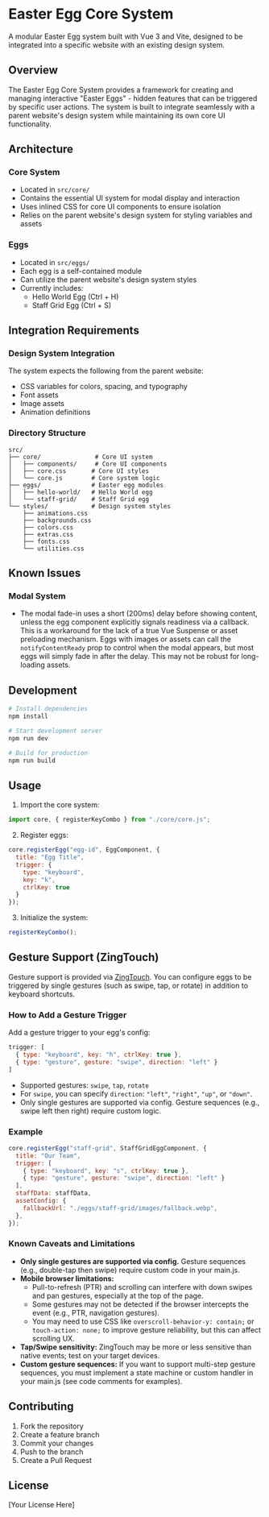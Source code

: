 # Easter Egg Core System

A modular Easter Egg system built with Vue 3 and Vite, designed to be integrated into a specific website with an existing design system.

## Overview

The Easter Egg Core System provides a framework for creating and managing interactive "Easter Eggs" - hidden features that can be triggered by specific user actions. The system is built to integrate seamlessly with a parent website's design system while maintaining its own core UI functionality.

## Architecture

### Core System
- Located in `src/core/`
- Contains the essential UI system for modal display and interaction
- Uses inlined CSS for core UI components to ensure isolation
- Relies on the parent website's design system for styling variables and assets

### Eggs
- Located in `src/eggs/`
- Each egg is a self-contained module
- Can utilize the parent website's design system styles
- Currently includes:
  - Hello World Egg (Ctrl + H)
  - Staff Grid Egg (Ctrl + S)

## Integration Requirements

### Design System Integration
The system expects the following from the parent website:
- CSS variables for colors, spacing, and typography
- Font assets
- Image assets
- Animation definitions

### Directory Structure
```
src/
├── core/               # Core UI system
│   ├── components/     # Core UI components
│   ├── core.css       # Core UI styles
│   └── core.js        # Core system logic
├── eggs/              # Easter egg modules
│   ├── hello-world/   # Hello World egg
│   └── staff-grid/    # Staff Grid egg
└── styles/            # Design system styles
    ├── animations.css
    ├── backgrounds.css
    ├── colors.css
    ├── extras.css
    ├── fonts.css
    └── utilities.css
```

## Known Issues

### Modal System
- The modal fade-in uses a short (200ms) delay before showing content, unless the egg component explicitly signals readiness via a callback. This is a workaround for the lack of a true Vue Suspense or asset preloading mechanism. Eggs with images or assets can call the `notifyContentReady` prop to control when the modal appears, but most eggs will simply fade in after the delay. This may not be robust for long-loading assets.

## Development

```bash
# Install dependencies
npm install

# Start development server
npm run dev

# Build for production
npm run build
```

## Usage

1. Import the core system:
```javascript
import core, { registerKeyCombo } from "./core/core.js";
```

2. Register eggs:
```javascript
core.registerEgg("egg-id", EggComponent, {
  title: "Egg Title",
  trigger: {
    type: "keyboard",
    key: "k",
    ctrlKey: true
  }
});
```

3. Initialize the system:
```javascript
registerKeyCombo();
```

## Gesture Support (ZingTouch)

Gesture support is provided via [ZingTouch](https://github.com/zingchart/zingtouch). You can configure eggs to be triggered by single gestures (such as swipe, tap, or rotate) in addition to keyboard shortcuts.

### How to Add a Gesture Trigger

Add a gesture trigger to your egg's config:

```js
trigger: [
  { type: "keyboard", key: "h", ctrlKey: true },
  { type: "gesture", gesture: "swipe", direction: "left" }
]
```
- Supported gestures: `swipe`, `tap`, `rotate`
- For `swipe`, you can specify `direction`: `"left"`, `"right"`, `"up"`, or `"down"`.
- Only single gestures are supported via config. Gesture sequences (e.g., swipe left then right) require custom logic.

### Example
```js
core.registerEgg("staff-grid", StaffGridEggComponent, {
  title: "Our Team",
  trigger: [
    { type: "keyboard", key: "s", ctrlKey: true },
    { type: "gesture", gesture: "swipe", direction: "left" }
  ],
  staffData: staffData,
  assetConfig: {
    fallbackUrl: "./eggs/staff-grid/images/fallback.webp",
  },
});
```

### Known Caveats and Limitations
- **Only single gestures are supported via config.** Gesture sequences (e.g., double-tap then swipe) require custom code in your main.js.
- **Mobile browser limitations:**
  - Pull-to-refresh (PTR) and scrolling can interfere with down swipes and pan gestures, especially at the top of the page.
  - Some gestures may not be detected if the browser intercepts the event (e.g., PTR, navigation gestures).
  - You may need to use CSS like `overscroll-behavior-y: contain;` or `touch-action: none;` to improve gesture reliability, but this can affect scrolling UX.
- **Tap/Swipe sensitivity:** ZingTouch may be more or less sensitive than native events; test on your target devices.
- **Custom gesture sequences:** If you want to support multi-step gesture sequences, you must implement a state machine or custom handler in your main.js (see code comments for examples).

## Contributing

1. Fork the repository
2. Create a feature branch
3. Commit your changes
4. Push to the branch
5. Create a Pull Request

## License

[Your License Here] 